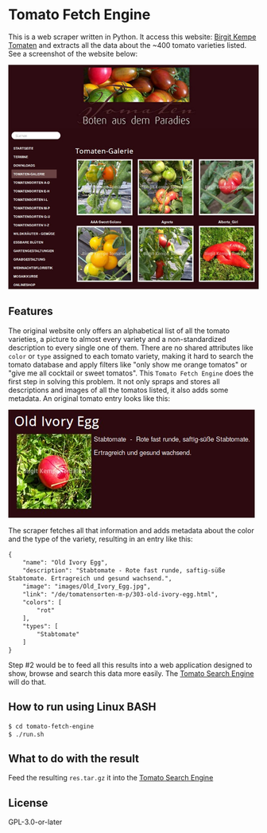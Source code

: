 # Tomato Fetch Engine
This is a web scraper written in Python. It access this website: [Birgit Kempe Tomaten](https://www.birgit-kempe-tomaten.de/) and extracts all the data about the ~400 tomato varieties listed. See a screenshot of the website below:

![Birgit Kempe Tomaten Galerie](img/bkt.jpg)

## Features
The original website only offers an alphabetical list of all the tomato varieties, a picture to almost every variety and a non-standardized description to every single one of them. There are no shared attributes like `color` or `type` assigned to each tomato variety, making it hard to search the tomato database and apply filters like "only show me orange tomatos" or "give me all cocktail or sweet tomatos". This `Tomato Fetch Engine` does the first step in solving this problem. It not only spraps and stores all descriptions and images of all the tomatos listed, it also adds some metadata. An original tomato entry looks like this:

![Old Ivory Egg](img/old_ivory_egg.jpg)

The scraper fetches all that information and adds metadata about the color and the type of the variety, resulting in an entry like this:

```
{
    "name": "Old Ivory Egg",
    "description": "Stabtomate - Rote fast runde, saftig-süße Stabtomate. Ertragreich und gesund wachsend.",
    "image": "images/Old_Ivory_Egg.jpg",
    "link": "/de/tomatensorten-m-p/303-old-ivory-egg.html",
    "colors": [
        "rot"
    ],
    "types": [
        "Stabtomate"
    ]
}
``` 

Step #2 would be to feed all this results into a web application designed to show, browse and search this data more easily. The [Tomato Search Engine](...) will do that.

## How to run using Linux BASH
```
$ cd tomato-fetch-engine
$ ./run.sh
```

## What to do with the result
Feed the resulting `res.tar.gz` it into the [Tomato Search Engine](...)

## License
GPL-3.0-or-later

